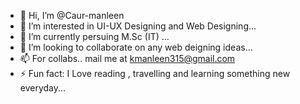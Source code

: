 - 👋 Hi, I’m @Caur-manleen
- 👀 I’m interested in UI-UX Designing and Web Designing...
- 🌱 I’m currently persuing M.Sc (IT) ...
- 💞️ I’m looking to collaborate on any web deigning ideas...
- 📫 For collabs.. mail me at kmanleen315@gmail.com
- ⚡ Fun fact: I Love reading , travelling and learning something new everyday...

<!---
Caur-manleen/Caur-manleen is a ✨ special ✨ repository because its `README.md` (this file) appears on your GitHub profile.
You can click the Preview link to take a look at your changes.
--->
